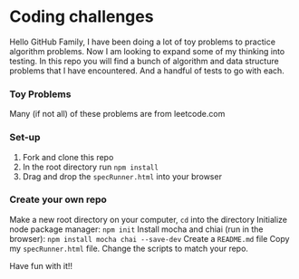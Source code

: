 # Coding challenges
Hello GitHub Family,
I have been doing a lot of toy problems to practice algorithm problems.
Now I am looking to expand some of my thinking into testing. In this repo
you will find a bunch of algorithm and data structure problems that I have
encountered. And a handful of tests to go with each. 

### Toy Problems
Many (if not all) of these problems are from leetcode.com

### Set-up 
1. Fork and clone this repo
2. In the root directory run `npm install`
3. Drag and drop the `specRunner.html` into your browser

### Create your own repo
Make a new root directory on your computer, `cd` into the directory
Initialize node package manager: `npm init`
Install mocha and chiai (run in the browser): `npm install mocha chai --save-dev`
Create a `README.md` file
Copy my `specRunner.html` file. Change the scripts to match your repo.
  <!-- load code you want to test here -->
  <script src="src/leetcodeEasy.js"></script>
  <!-- load your test files here -->
  <script src="spec/spec1.js"></script>
Have fun with it!!